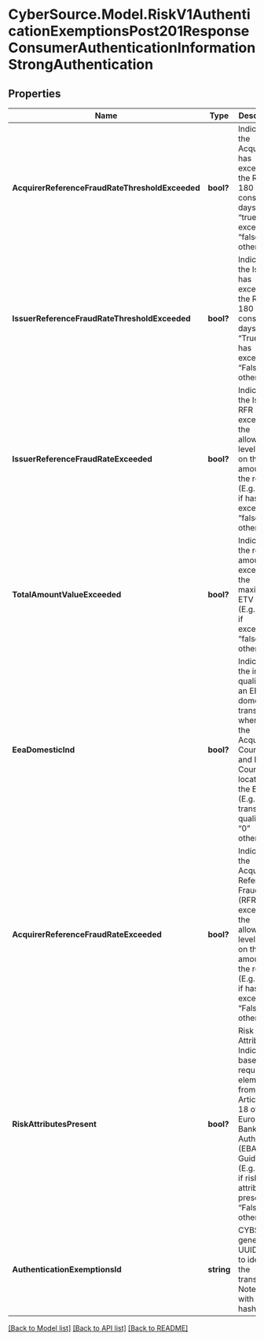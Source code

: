# CyberSource.Model.RiskV1AuthenticationExemptionsPost201ResponseConsumerAuthenticationInformationStrongAuthentication
## Properties

Name | Type | Description | Notes
------------ | ------------- | ------------- | -------------
**AcquirerReferenceFraudRateThresholdExceeded** | **bool?** | Indicates if the Acquirer has exceeded the RFR for 180 consecutive days. (E.g. “true” if has exceeded, “false” otherwise).  | [optional] 
**IssuerReferenceFraudRateThresholdExceeded** | **bool?** | Indicates if the Issuer has exceeded the RFR for 180 consecutive days. (E.g. “True” if has exceeded, “False” otherwise).  | [optional] 
**IssuerReferenceFraudRateExceeded** | **bool?** | Indicates if the Issuer’s RFR exceeds the allowable level based on the amount in the request (E.g. “true” if has exceeded, “false” otherwise).  | [optional] 
**TotalAmountValueExceeded** | **bool?** | Indicates if the request amount has exceeded the maximum ETV rate. (E.g. “true” if exceeded, “false” otherwise).  | [optional] 
**EeaDomesticInd** | **bool?** | Indicates if the input qualifies as an EEA domestic transaction where both the Acquirer Country and Issuer Country are located in the EEA. (E.g. “1” if transaction qualifies, “0” otherwise).  | [optional] 
**AcquirerReferenceFraudRateExceeded** | **bool?** | Indicates if the Acquirer’s Reference Fraud Rate (RFR) exceeds the allowable level based on the amount in the request (E.g. “True” if has exceeded, “False” otherwise).  | [optional] 
**RiskAttributesPresent** | **bool?** | Risk Attribute Indicator based on required elements from Articles 2 &amp; 18 of the European Banking Authority (EBA) Guidelines (E.g. “True” if risk attributes present, “False” otherwise).  | [optional] 
**AuthenticationExemptionsId** | **string** | CYBS generated UUID used to identify the transaction. Note: 36 with hashes.  | [optional] 

[[Back to Model list]](../README.md#documentation-for-models) [[Back to API list]](../README.md#documentation-for-api-endpoints) [[Back to README]](../README.md)

